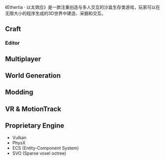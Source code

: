 
《Ethertia · 以太效应》是一款注重创造与多人交互的沙盒生存类游戏，玩家可以在无限大小的程序生成的3D世界中建造、采掘和交互。




## Craft

### Editor

## Multiplayer

## World Generation

## Modding

## VR & MotionTrack

## Proprietary Engine

<!-- Ethertia 使用基于Vulkan, PhysX, C++20的专有引擎，做最直接的实现和优化 -->

<!-- 另外，Ethertia 有一个使用 UE5 的分支 "Eldaria"，进行与行业最新的那些工具链进行对比改进。 -->

- Vulkan
- PhysX
- ECS (Entity-Component System)
- SVO (Sparse voxel octree)